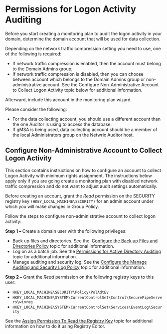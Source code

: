# Permissions for Logon Activity Auditing

Before you start creating a monitoring plan to audit the logon activity in your domain, determine
the domain account that will be used for data collection.

Depending on the network traffic compression setting you need to use, one of the following is
required:

- If network traffic compression is enabled, then the account must belong to the Domain Admins
  group;
- If network traffic compression is disabled, then you can choose between account which belongs to
  the Domain Admins group or non-administrative account. See the Configure Non-Administrative
  Account to Collect Logon Activity topic below for additional information.

Afterward, include this account in the monitoring plan wizard.

Please consider the following:

- For the data collecting account, you should use a different account than the one Auditor is using
  to access the database.
- If gMSA is being used, data collecting account should be a member of the local Administrators
  group on the Netwrix Auditor host.

## Configure Non-Administrative Account to Collect Logon Activity

This section contains instructions on how to configure an account to collect Logon Activity with
minimum rights assignment. The instructions below apply only if you are going create a monitoring
plan with disabled network traffic compression and do not want to adjust audit settings
automatically.

Before creating an account, grant the _Read_ permission on the SECURITY registry key
`(HKEY_LOCAL_MACHINE\SECURITY)` for an admin account under which you will make changes in Group
Policy.

Follow the steps to configure non-administrative account to collect logon activity:

**Step 1 –** Create a domain user with the following privileges:

- Back up files and directories. See the
   [Configure the Back up Files and Directories Policy](../fileservers/windows/configuration.md)
  topic for additional information.
- Log on as a batch job. See the
  [Permissions for Active Directory Auditing](../activedirectory/permissions.md) topic for
  additional information.
- Manage auditing and security log. See the
  [Configure the Manage Auditing and Security Log Policy](../activedirectory/permissions.md#configure-the-manage-auditing-and-security-log-policy)
  topic for additional information.

**Step 2 –** Grant the _Read_ permission on the following registry keys to this user:

- `HKEY_LOCAL_MACHINE\SECURITY\Policy\PolAdtEv`
- `HKEY_LOCAL_MACHINE\SYSTEM\CurrentControlSet\Control\SecurePipeServers\winreg`
- `HKEY_LOCAL_MACHINE\SYSTEM\CurrentControlSet\Services\EventLog\Security`

See the
[Assign Permission To Read the Registry Key](../windowsserver/permissions.md#assign-permission-to-read-the-registry-key)
topic for additional information on how to do it using Registry Editor.
